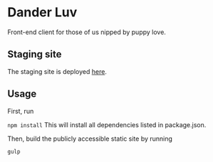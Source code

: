 # Dander Luv

Front-end client for those of us nipped by puppy love.

## Staging site
The staging site is deployed [here](https://dander.firebaseapp.com/).

## Usage
First, run

```npm install```
This will install all dependencies listed in package.json.

Then, build the publicly accessible static site by running

```gulp```
